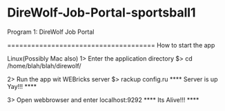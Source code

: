 DireWolf-Job-Portal-sportsball1
===============================

Program 1: DireWolf Job Portal

=====================================
How to start the app

Linux(Possibly Mac also)
1> Enter the application directory
   $> cd /home/blah/blah/direwolf/

2> Run the app wit WEBricks server
   $> rackup config.ru
   **** Server is up Yay!!! ****

3> Open webbrowser and enter
   localhost:9292
   **** Its Alive!!! ****
